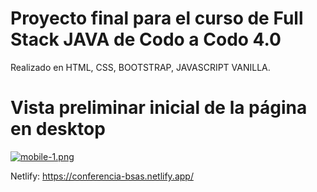 # Proyecto final para el curso de Full Stack JAVA de Codo a Codo 4.0

Realizado en HTML, CSS, BOOTSTRAP, JAVASCRIPT VANILLA.
# Vista preliminar inicial de la página en desktop
[![mobile-1.png](https://i.postimg.cc/3N72H3q8/mobile-1.png)](https://postimg.cc/9R8DdHVK)

Netlify: https://conferencia-bsas.netlify.app/
